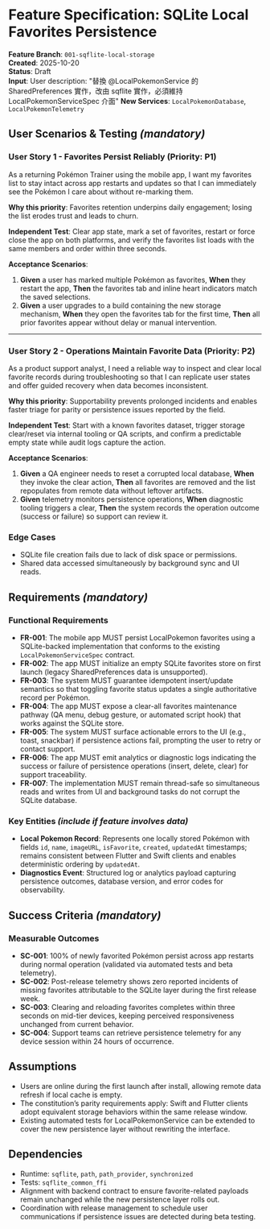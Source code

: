# Feature Specification: SQLite Local Favorites Persistence

**Feature Branch**: `001-sqflite-local-storage`  
**Created**: 2025-10-20  
**Status**: Draft  
**Input**: User description: "替換 @LocalPokemonService 的 SharedPreferences 實作，改由 sqflite 實作，必須維持 LocalPokemonServiceSpec 介面"
**New Services**: `LocalPokemonDatabase`, `LocalPokemonTelemetry`

## User Scenarios & Testing *(mandatory)*

### User Story 1 - Favorites Persist Reliably (Priority: P1)

As a returning Pokémon Trainer using the mobile app, I want my favorites list to
stay intact across app restarts and updates so that I can immediately see the
Pokémon I care about without re-marking them.

**Why this priority**: Favorites retention underpins daily engagement; losing the
list erodes trust and leads to churn.

**Independent Test**: Clear app state, mark a set of favorites, restart or force
close the app on both platforms, and verify the favorites list loads with the
same members and order within three seconds.

**Acceptance Scenarios**:

1. **Given** a user has marked multiple Pokémon as favorites, **When** they
   restart the app, **Then** the favorites tab and inline heart indicators match
   the saved selections.
2. **Given** a user upgrades to a build containing the new storage mechanism,
   **When** they open the favorites tab for the first time, **Then** all prior
   favorites appear without delay or manual intervention.

---

### User Story 2 - Operations Maintain Favorite Data (Priority: P2)

As a product support analyst, I need a reliable way to inspect and clear local
favorite records during troubleshooting so that I can replicate user states and
offer guided recovery when data becomes inconsistent.

**Why this priority**: Supportability prevents prolonged incidents and enables
faster triage for parity or persistence issues reported by the field.

**Independent Test**: Start with a known favorites dataset, trigger storage
clear/reset via internal tooling or QA scripts, and confirm a predictable empty
state while audit logs capture the action.

**Acceptance Scenarios**:

1. **Given** a QA engineer needs to reset a corrupted local database, **When**
   they invoke the clear action, **Then** all favorites are removed and the list
   repopulates from remote data without leftover artifacts.
2. **Given** telemetry monitors persistence operations, **When** diagnostic tooling triggers a clear,
   **Then** the system records the operation outcome (success or failure) so support can review it.

### Edge Cases

- SQLite file creation fails due to lack of disk space or permissions.
- Shared data accessed simultaneously by background sync and UI reads.

## Requirements *(mandatory)*

### Functional Requirements

- **FR-001**: The mobile app MUST persist LocalPokemon favorites using a
  SQLite-backed implementation that conforms to the existing
  `LocalPokemonServiceSpec` contract.
- **FR-002**: The app MUST initialize an empty SQLite favorites store on first launch (legacy SharedPreferences data is unsupported).
- **FR-003**: The system MUST guarantee idempotent insert/update semantics so
  that toggling favorite status updates a single authoritative record per
  Pokémon.
- **FR-004**: The app MUST expose a clear-all favorites maintenance pathway (QA
  menu, debug gesture, or automated script hook) that works against the SQLite
  store.
- **FR-005**: The system MUST surface actionable errors to the UI (e.g., toast,
  snackbar) if persistence actions fail, prompting the user to retry or contact
  support.
- **FR-006**: The app MUST emit analytics or diagnostic logs indicating the
  success or failure of persistence operations (insert, delete, clear) for
  support traceability.
- **FR-007**: The implementation MUST remain thread-safe so simultaneous reads
  and writes from UI and background tasks do not corrupt the SQLite database.

### Key Entities *(include if feature involves data)*

- **Local Pokemon Record**: Represents one locally stored Pokémon with fields
  `id`, `name`, `imageURL`, `isFavorite`, `created`, `updatedAt` timestamps; remains consistent between Flutter and Swift clients and enables deterministic ordering by `updatedAt`.
- **Diagnostics Event**: Structured log or analytics payload capturing
  persistence outcomes, database version, and error codes for observability.

## Success Criteria *(mandatory)*

### Measurable Outcomes

- **SC-001**: 100% of newly favorited Pokémon persist across app restarts during
  normal operation (validated via automated tests and beta telemetry).
- **SC-002**: Post-release telemetry shows zero reported incidents of missing
  favorites attributable to the SQLite layer during the first release week.
- **SC-003**: Clearing and reloading favorites completes within three seconds on
  mid-tier devices, keeping perceived responsiveness unchanged from current
  behavior.
- **SC-004**: Support teams can retrieve persistence telemetry for any device
  session within 24 hours of occurrence.

## Assumptions

- Users are online during the first launch after install, allowing remote data
  refresh if local cache is empty.
- The constitution’s parity requirements apply: Swift and Flutter clients adopt
  equivalent storage behaviors within the same release window.
- Existing automated tests for LocalPokemonService can be extended to cover the
  new persistence layer without rewriting the interface.

## Dependencies

- Runtime: `sqflite`, `path`, `path_provider`, `synchronized`
- Tests: `sqflite_common_ffi`
- Alignment with backend contract to ensure favorite-related payloads remain
  unchanged while the new persistence layer rolls out.
- Coordination with release management to schedule user communications if
  persistence issues are detected during beta testing.
